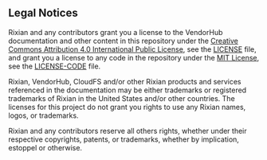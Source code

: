 ## Legal Notices
Rixian and any contributors grant you a license to the VendorHub documentation and other content
in this repository under the [Creative Commons Attribution 4.0 International Public License](https://creativecommons.org/licenses/by/4.0/legalcode),
see the [LICENSE](LICENSE) file, and grant you a license to any code in the repository under the [MIT License](https://opensource.org/licenses/MIT), see the
[LICENSE-CODE](LICENSE-CODE) file.

Rixian, VendorHub, CloudFS and/or other Rixian products and services referenced in the documentation
may be either trademarks or registered trademarks of Rixian in the United States and/or other countries.
The licenses for this project do not grant you rights to use any Rixian names, logos, or trademarks.

Rixian and any contributors reserve all others rights, whether under their respective copyrights, patents,
or trademarks, whether by implication, estoppel or otherwise.